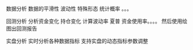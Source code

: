 数据分析   数据的平滑性 波动性  特殊形态 统计概率  。。。

回测分析   分析资金变化 持仓变化  计算波动率 夏普 资金使用率。。。。 然后使用绘图出回测报告 

实盘分析   实时分析各种数据指标   支持实盘的动态指标参数调整



